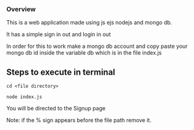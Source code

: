 ### Overview
This is a web application made using js ejs nodejs and mongo db.

It has a simple sign in out and login in out

In order for this to work make a mongo db account and copy paste your mongo db id inside the variable db which is in the file index.js
## Steps to execute in terminal
````
cd <file directory>

node index.js

````
You will be directed to the Signup page

Note: if the % sign appears before the file path remove it.
